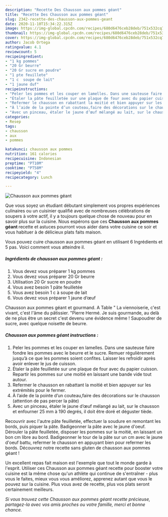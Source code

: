```yaml
---
description: "Recette Des Chausson aux pommes géant"
title: "Recette Des Chausson aux pommes géant"
slug: 2342-recette-des-chausson-aux-pommes-geant
date: 2020-11-10T15:34:22.315Z
image: https://img-global.cpcdn.com/recipes/680d6476ceb28deb/751x532cq70/chausson-aux-pommes-geant-photo-principale-de-la-recette.jpg
thumbnail: https://img-global.cpcdn.com/recipes/680d6476ceb28deb/751x532cq70/chausson-aux-pommes-geant-photo-principale-de-la-recette.jpg
cover: https://img-global.cpcdn.com/recipes/680d6476ceb28deb/751x532cq70/chausson-aux-pommes-geant-photo-principale-de-la-recette.jpg
author: Jacob Ortega
ratingvalue: 4.1
reviewcount: 5
recipeingredient:
- "1 kg pommes"
- "20 Gr beurre"
- "20 Gr sucre en poudre"
- "1 pte feuillete"
- "1 c  soupe de lait"
- "1 jaune duf"
recipeinstructions:
- "Peler les pommes et les couper en lamelles. Dans une sauteuse faire fondre les pommes avec le beurre et le sucre. Remuer régulièrement jusqu’à ce que les pommes soient confites. Laisser les refroidir après avoir enlever le jus de cuisson."
- "Étaler la pâte feuilletée sur une plaque de four avec du papier cuisson. Repartir les pommes sur une moitié en laissant une bande vide tout autour."
- "Refermer le chausson en rabattant la moitié et bien appuyer sur les extrémités pour le fermer."
- "À l’aide de la pointe d’un couteau,faire des décorations sur le chausson (attention de pas percer la pâte)"
- "Avec un pinceau, étaler le jaune d’œuf mélangé au lait, sur le chausson et enfourner 25 mm à 190 degrés, il doit être doré et déguster tiède."
categories:
- Resep
tags:
- chausson
- aux
- pommes

katakunci: chausson aux pommes 
nutrition: 161 calories
recipecuisine: Indonesian
preptime: "PT10M"
cooktime: "PT58M"
recipeyield: "4"
recipecategory: Lunch

---
```



![Chausson aux pommes géant](https://img-global.cpcdn.com/recipes/680d6476ceb28deb/751x532cq70/chausson-aux-pommes-geant-photo-principale-de-la-recette.jpg)

Que vous soyez un étudiant débutant simplement vos propres expériences culinaires ou un cuisinier qualifié avec de nombreuses célébrations de soupers à votre actif, il y a toujours quelque chose de nouveau pour en savoir plus sur la cuisine. Nous espérons que ces <strong> Chausson aux pommes géant </strong> recette et astuces pourront vous aider dans votre cuisine ce soir et vous habituer à de délicieux plats faits maison.

<!--inarticleads1-->

Vous pouvez cuire chausson aux pommes géant en utilisant 6 Ingrédients et 5 pas. Voici comment vous atteindre il.

##### Ingrédients de chausson aux pommes géant :

1. Vous devez vous préparer 1 kg pommes
1. Vous devez vous préparer 20 Gr beurre
1. Utilisation 20 Gr sucre en poudre
1. Vous avez besoin 1 pâte feuilletée
1. Vous avez besoin 1 c à soupe de lait
1. Vous devez vous préparer 1 jaune d’œuf


Chausson aux pommes géant et gourmand. A Table &#34; La viennoiserie, c&#39;est vivant, c&#39;est l&#39;âme du pâtissier. &#34;Pierre Hermé. Je suis gourmande, au delà de ne plus être un secret c&#39;est devenu une évidence même ! Saupoudrer de sucre, avec quelque noisette de beurre. 

<!--inarticleads2-->

##### Chausson aux pommes géant instructions :

1. Peler les pommes et les couper en lamelles. Dans une sauteuse faire fondre les pommes avec le beurre et le sucre. Remuer régulièrement jusqu’à ce que les pommes soient confites. Laisser les refroidir après avoir enlever le jus de cuisson.
1. Étaler la pâte feuilletée sur une plaque de four avec du papier cuisson. Repartir les pommes sur une moitié en laissant une bande vide tout autour.
1. Refermer le chausson en rabattant la moitié et bien appuyer sur les extrémités pour le fermer.
1. À l’aide de la pointe d’un couteau,faire des décorations sur le chausson (attention de pas percer la pâte)
1. Avec un pinceau, étaler le jaune d’œuf mélangé au lait, sur le chausson et enfourner 25 mm à 190 degrés, il doit être doré et déguster tiède.


Recouvrir avec l&#39;autre pâte feuilletée, effectuer la soudure en remontant les bords, puis piquer la pâte. Badigeonner la pâte avec le jaune d&#39;oeuf. Dérouler la pâte feuilletée, disposer les pommes sur la moitié, en laissant un bon cm libre au bord. Badigeonner le tour de la pâte sur un cm avec le jaune d&#39;oeuf battu, refermer le chausson en appuyant bien pour refermer les bords. Découvrez notre recette sans gluten de chausson aux pommes géant ! 

<!--inarticleads1-->

<p>
Un excellent repas fait maison est l'exemple que tout le monde garde à l'esprit. Utiliser ces Chausson aux pommes géant recette pour booster votre cuisine est la même chose qu'un athlète qui continue de s'entraîner - plus vous le faites, mieux vous vous améliorez, apprenez autant que vous le pouvez sur la cuisine. Plus vous avez de recette, plus vos plats seront certainement meilleurs.
</p>

<p>
<i>Si vous trouvez cette Chausson aux pommes géant recette précieuse, partagez-la avec vos amis proches ou votre famille, merci et bonne chance.</i>
</p>

